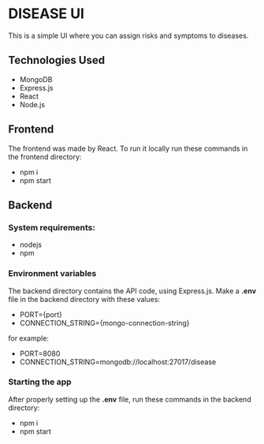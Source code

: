# DISEASE UI

This is a simple UI where you can assign risks and symptoms to diseases.

## Technologies Used

- MongoDB
- Express.js
- React
- Node.js

## Frontend

The frontend was made by React. To run it locally run these commands in the frontend directory:

- npm i
- npm start

## Backend

### System requirements:

- nodejs
- npm

### Environment variables

The backend directory contains the API code, using Express.js. Make a **.env** file in the backend directory with these values:

- PORT={port}
- CONNECTION_STRING={mongo-connection-string}

for example:
- PORT=8080
- CONNECTION_STRING=mongodb://localhost:27017/disease

### Starting the app

After properly setting up the **.env** file, run these commands in the backend directory:

- npm i
- npm start
